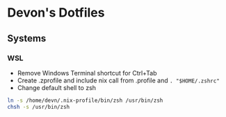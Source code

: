 # Devon's Dotfiles

## Systems

### WSL
- Remove Windows Terminal shortcut for Ctrl+Tab
- Create .zprofile and include nix call from .profile and `. "$HOME/.zshrc"`
- Change default shell to zsh
```sh
ln -s /home/devn/.nix-profile/bin/zsh /usr/bin/zsh
chsh -s /usr/bin/zsh
```

